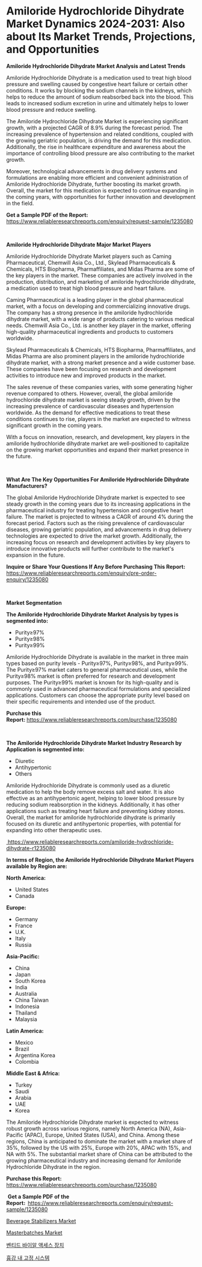 <p><h1>Amiloride Hydrochloride Dihydrate Market Dynamics 2024-2031: Also about Its Market Trends, Projections, and Opportunities</h1></p><p><strong>Amiloride Hydrochloride Dihydrate Market Analysis and Latest Trends</strong></p>
<p><p>Amiloride Hydrochloride Dihydrate is a medication used to treat high blood pressure and swelling caused by congestive heart failure or certain other conditions. It works by blocking the sodium channels in the kidneys, which helps to reduce the amount of sodium reabsorbed back into the blood. This leads to increased sodium excretion in urine and ultimately helps to lower blood pressure and reduce swelling.</p><p>The Amiloride Hydrochloride Dihydrate Market is experiencing significant growth, with a projected CAGR of 8.9% during the forecast period. The increasing prevalence of hypertension and related conditions, coupled with the growing geriatric population, is driving the demand for this medication. Additionally, the rise in healthcare expenditure and awareness about the importance of controlling blood pressure are also contributing to the market growth.</p><p>Moreover, technological advancements in drug delivery systems and formulations are enabling more efficient and convenient administration of Amiloride Hydrochloride Dihydrate, further boosting its market growth. Overall, the market for this medication is expected to continue expanding in the coming years, with opportunities for further innovation and development in the field.</p></p>
<p><strong>Get a Sample PDF of the Report:&nbsp;</strong> <a href="https://www.reliableresearchreports.com/enquiry/request-sample/1235080">https://www.reliableresearchreports.com/enquiry/request-sample/1235080</a></p>
<p>&nbsp;</p>
<p><strong>Amiloride Hydrochloride Dihydrate Major Market Players</strong></p>
<p><p>Amiloride Hydrochloride Dihydrate Market players such as Caming Pharmaceutical, Chemwill Asia Co., Ltd., Skylead Pharmaceuticals & Chemicals, HTS Biopharma, Pharmaffiliates, and Midas Pharma are some of the key players in the market. These companies are actively involved in the production, distribution, and marketing of amiloride hydrochloride dihydrate, a medication used to treat high blood pressure and heart failure.</p><p>Caming Pharmaceutical is a leading player in the global pharmaceutical market, with a focus on developing and commercializing innovative drugs. The company has a strong presence in the amiloride hydrochloride dihydrate market, with a wide range of products catering to various medical needs. Chemwill Asia Co., Ltd. is another key player in the market, offering high-quality pharmaceutical ingredients and products to customers worldwide.</p><p>Skylead Pharmaceuticals & Chemicals, HTS Biopharma, Pharmaffiliates, and Midas Pharma are also prominent players in the amiloride hydrochloride dihydrate market, with a strong market presence and a wide customer base. These companies have been focusing on research and development activities to introduce new and improved products in the market.</p><p>The sales revenue of these companies varies, with some generating higher revenue compared to others. However, overall, the global amiloride hydrochloride dihydrate market is seeing steady growth, driven by the increasing prevalence of cardiovascular diseases and hypertension worldwide. As the demand for effective medications to treat these conditions continues to rise, players in the market are expected to witness significant growth in the coming years.</p><p>With a focus on innovation, research, and development, key players in the amiloride hydrochloride dihydrate market are well-positioned to capitalize on the growing market opportunities and expand their market presence in the future.</p></p>
<p>&nbsp;</p>
<p><strong>What Are The Key Opportunities For Amiloride Hydrochloride Dihydrate Manufacturers?</strong></p>
<p><p>The global Amiloride Hydrochloride Dihydrate market is expected to see steady growth in the coming years due to its increasing applications in the pharmaceutical industry for treating hypertension and congestive heart failure. The market is projected to witness a CAGR of around 4% during the forecast period. Factors such as the rising prevalence of cardiovascular diseases, growing geriatric population, and advancements in drug delivery technologies are expected to drive the market growth. Additionally, the increasing focus on research and development activities by key players to introduce innovative products will further contribute to the market's expansion in the future.</p></p>
<p><strong>Inquire or Share Your Questions If Any Before Purchasing This Report:</strong> <a href="https://www.reliableresearchreports.com/enquiry/pre-order-enquiry/1235080">https://www.reliableresearchreports.com/enquiry/pre-order-enquiry/1235080</a></p>
<p>&nbsp;</p>
<p><strong>Market Segmentation</strong></p>
<p><strong>The Amiloride Hydrochloride Dihydrate Market Analysis by types is segmented into:</strong></p>
<p><ul><li>Purity≥97%</li><li>Purity≥98%</li><li>Purity≥99%</li></ul></p>
<p><p>Amiloride Hydrochloride Dihydrate is available in the market in three main types based on purity levels - Purity≥97%, Purity≥98%, and Purity≥99%. The Purity≥97% market caters to general pharmaceutical uses, while the Purity≥98% market is often preferred for research and development purposes. The Purity≥99% market is known for its high-quality and is commonly used in advanced pharmaceutical formulations and specialized applications. Customers can choose the appropriate purity level based on their specific requirements and intended use of the product.</p></p>
<p><strong>Purchase this Report:&nbsp;</strong><a href="https://www.reliableresearchreports.com/purchase/1235080">https://www.reliableresearchreports.com/purchase/1235080</a></p>
<p>&nbsp;</p>
<p><strong>The Amiloride Hydrochloride Dihydrate Market Industry Research by Application is segmented into:</strong></p>
<p><ul><li>Diuretic</li><li>Antihypertonic</li><li>Others</li></ul></p>
<p><p>Amiloride Hydrochloride Dihydrate is commonly used as a diuretic medication to help the body remove excess salt and water. It is also effective as an antihypertonic agent, helping to lower blood pressure by reducing sodium reabsorption in the kidneys. Additionally, it has other applications such as treating heart failure and preventing kidney stones. Overall, the market for amiloride hydrochloride dihydrate is primarily focused on its diuretic and antihypertonic properties, with potential for expanding into other therapeutic uses.</p></p>
<p><a href="https://www.reliableresearchreports.com/amiloride-hydrochloride-dihydrate-r1235080">&nbsp;https://www.reliableresearchreports.com/amiloride-hydrochloride-dihydrate-r1235080</a></p>
<p><strong>In terms of Region, the Amiloride Hydrochloride Dihydrate Market Players available by Region are:</strong></p>
<p>
    <p> <strong> North America: </strong>
        <ul>
            <li>United States</li>
            <li>Canada</li>
        </ul>
        </p> 
    <p> <strong> Europe: </strong>
        <ul>
            <li>Germany</li>
            <li>France</li>
            <li>U.K.</li>
            <li>Italy</li>
            <li>Russia</li>
        </ul>
        </p> 
    <p> <strong> Asia-Pacific: </strong>
        <ul>
            <li>China</li>
            <li>Japan</li>
            <li>South Korea</li>
            <li>India</li>
            <li>Australia</li>
            <li>China Taiwan</li>
            <li>Indonesia</li>
            <li>Thailand</li>
            <li>Malaysia</li>
        </ul>
        </p> 
    <p> <strong> Latin America: </strong>
        <ul>
            <li>Mexico</li>
            <li>Brazil</li>
            <li>Argentina Korea</li>
            <li>Colombia</li>
        </ul>
        </p> 
    <p> <strong> Middle East & Africa: </strong>
        <ul>
            <li>Turkey</li>
            <li>Saudi</li>
            <li>Arabia</li>
            <li>UAE</li>
            <li>Korea</li>
        </ul>
    </p>
    </p>
<p><p>The Amiloride Hydrochloride Dihydrate market is expected to witness robust growth across various regions, namely North America (NA), Asia-Pacific (APAC), Europe, United States (USA), and China. Among these regions, China is anticipated to dominate the market with a market share of 35%, followed by the US with 25%, Europe with 20%, APAC with 15%, and NA with 5%. The substantial market share of China can be attributed to the growing pharmaceutical industry and increasing demand for Amiloride Hydrochloride Dihydrate in the region.</p></p>
<p><strong>Purchase this Report: </strong><a href="https://www.reliableresearchreports.com/purchase/1235080">https://www.reliableresearchreports.com/purchase/1235080</a></p>
<p>&nbsp;<strong>Get a Sample PDF of the Report:&nbsp;&nbsp;</strong><a href="https://www.reliableresearchreports.com/enquiry/request-sample/1235080">https://www.reliableresearchreports.com/enquiry/request-sample/1235080</a></p>
<p><strong></strong></p>
<p><p><a href="https://github.com/eeenafisainka/Market-Research-Report-List-1/blob/main/beverage-stabilizers-market.md">Beverage Stabilizers Market</a></p><p><a href="https://github.com/onurbayhoca1/Market-Research-Report-List-1/blob/main/masterbatches-market.md">Masterbatches Market</a></p><p><a href="https://github.com/rustymarie2024/Market-Research-Report-List-1/blob/main/9762205118591.md">벤티드 바이알 액세스 장치</a></p><p><a href="https://github.com/giancarlo642004/Market-Research-Report-List-1/blob/main/9864262118590.md">흉강 내 고정 시스템</a></p></p>